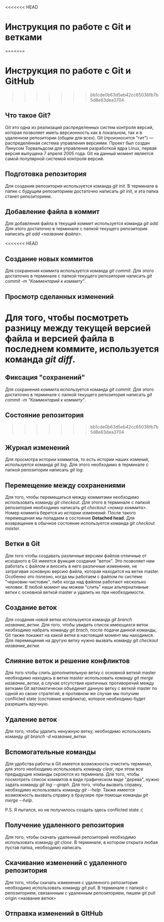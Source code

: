 <<<<<<< HEAD
# Инструкция по работе с Git и ветками
=======
# Инструкция по работе с Git и GitHub
>>>>>>> bb1cde0b63d5eb42cc65036fb7b5d8e63dea3704

## Что такое Git?

Git это одна из реализаций распределенных систем контроля версий, которая позволяет иметь версионность как в локальном, так и в удаленном репозитории (общем для всех). Git (произносится "гит") — распределённая система управления версиями. Проект был создан Линусом Торвальдсом для управления разработкой ядра Linux, первая версия выпущена 7 апреля 2005 года. Git на данный момент является самой популярной системой контроля версий.

## Подготовка репозитория

Для создания репозитория используется команда *git init*. В терминале в папке с будущим репозиторием достаточно написать *git init*, и эта папка станет репозиторием.

## Добавление файла в коммит

Для добавления файла в текущий коммит используется команда *git add*. Для этого достаточно в терминале с папкой текущего репозитория написать *git add <название файла>*.

<<<<<<< HEAD
## Создание новых коммитов

Для сохранения коммита используется команда *git commit*. Для этого достаточно в терминале с папкой текущего репозитория написать *git commit -m "Комментарий к коммиту"*.

## Просмотр сделанных изменений

Для того, чтобы посмотреть разницу между текущей версией файла и версией файла в последнем коммите, используется команда *git diff*.
=======
## Фиксация "сохранений"

Для сохранения коммита используется команда *git commit*. Для этого достаточно в терминале с папкой текущего репозитория написать *git commit -m "Комментарий к коммиту"*.

## Состояние репозитория


>>>>>>> bb1cde0b63d5eb42cc65036fb7b5d8e63dea3704

## Журнал изменений

Для просмотра истории коммитов, то есть истории наших измений, используется команда *git log*. Для этого необходимо в терминале с папкой репозитории написать *git log*.

## Перемещение между сохранениями

Для того, чтобы перемещаться между коммитами необходимо использовать команду *git checkout*. Для этого в терминале с папкой репозитория необходимо написать *git checkout <номер коммита>*. Номер коммита берется из истории изменений. После такого перемещения мы попадаем в состояние **Detached head**. Для возвращение в обычное состояние используется команда *git checkout master*.

## Ветки в Git

Для того чтобы создавать различные версиии файлов отличные от исходного в Git имеется функция создания "веток". Это позволяет нам работать с файлом и вносить в него различные изменения, не затрагивая основную версию файла, которая находится на ветке master. Особенно это полезно, когда мы работаем с файлом по системе "черновик-чистовик", либо когда над файлом работают несколько человек. В любой момент мы можем "слить" наши альтернативные ветки с основной веткой master и удалить их при необходимости. 

## Создание веток 

Для создания новой ветки используется команда *git branch название_ветки*. Для того, чтобы увидеть список имеющихся веток необходимо набрать команду *git brach*, после подачи данной команды, Git также покажет на какой ветке в настоящий момент мы находимся. Для перемещения на другую ветку нужно вызвать команду *git checkout название_ветки*.

## Слияние веток и решение конфликтов

Для того чтобы слить дополнительную ветку с основной веткой master необходимо находясь в ветке master использовать команду *git merge название_ветки*, в случае отсутствия критичных противоречий между ветками Git автоматически объединит данную ветку с веткой master по одной из своих стратегий, в противном же случае мы получим conflicted state (состояние конфликта), которое необходимо будет разрешить вручную.

## Удаление веток

Для того, чтобы удалить ненужную ветку, необходимо использовать команду *git branch -d название_ветки*. 

## Вспомогательные команды

Для удобства работы в Git имеется возможность очистить терминал, для этого необходимо использовать команду *clear*, при этом все предыдущие команды скроются из терминала.
Для того, чтобы посмотреть список коммитов в виде графическом виде "дерева", нужно задать команду *git log --graph*.
Для того, чтобы вызвать справку, необходимо использовать команду *git --help*. Также имеется возможность вызвать справку в браузере при помощи команды *git merge --help*.

P.S. Я пытался, но не получилось создать здесь conflicted state :(

## Получение удаленного репозитория

Для того, чтобы скачать удаленный репозиторий необходимо использовать команду *git clone*. В терминале, в котором открыта любая пустая папка, необходимо написать  

## Скачивание изменений с удаленного репозитория

Для того, чтобы скачать изменения с удаленного репозитория необходимо использовать команду *git pull*. В терминале с папкой с репозиторием, связаннным с удаленным репозиторием, пишем git pull origin <название ветки>

## Отправка изменений в GItHub
